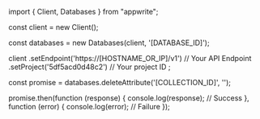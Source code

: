 import { Client, Databases } from "appwrite";

const client = new Client();

const databases = new Databases(client, '[DATABASE_ID]');

client
    .setEndpoint('https://[HOSTNAME_OR_IP]/v1') // Your API Endpoint
    .setProject('5df5acd0d48c2') // Your project ID
;

const promise = databases.deleteAttribute('[COLLECTION_ID]', '');

promise.then(function (response) {
    console.log(response); // Success
}, function (error) {
    console.log(error); // Failure
});